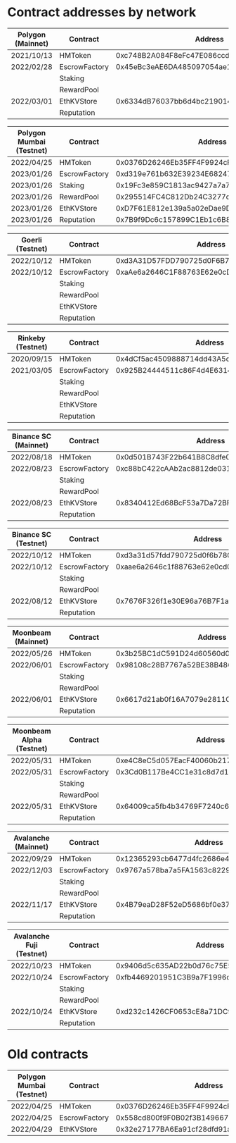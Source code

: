 # Contract addresses by network


| Polygon (Mainnet)        | Contract       | Address                                    | Proxy                                      |
|--------------------------|----------------|--------------------------------------------|--------------------------------------------|
|2021/10/13                | HMToken        | 0xc748B2A084F8eFc47E086ccdDD9b7e67aEb571BF | N/A                                        |
|2022/02/28                | EscrowFactory  | 0x45eBc3eAE6DA485097054ae10BA1A0f8e8c7f794 |                                            |
|                          | Staking        |                                            |                                            |
|                          | RewardPool     |                                            |                                            |
|2022/03/01                | EthKVStore     | 0x6334dB76037bb6d4bc21901433E870b22ACa1F9a | N/A                                        |
|                          | Reputation     |                                            |                                            |

| Polygon Mumbai (Testnet) | Contract       | Address                                    | Proxy                                      |
|--------------------------|----------------|--------------------------------------------|--------------------------------------------|
|2022/04/25                | HMToken        | 0x0376D26246Eb35FF4F9924cF13E6C05fd0bD7Fb4 | N/A                                        |
|2023/01/26                | EscrowFactory  | 0xd319e761b632E39234E68247D307818a20158890 | 0xA8D927C4DA17A6b71675d2D49dFda4E9eBE58f2d |
|2023/01/26                | Staking        | 0x19Fc3e859C1813ac9427a7a78BeB9ae102CE96d3 | 0x7Fd3dF914E7b6Bd96B4c744Df32183b51368Bfac |
|2023/01/26                | RewardPool     | 0x295514FC4C812Db24C3277d6D3175956AdEA273C | 0xf0145eD99AC3c4f877aDa7dA4D1E059ec9116BAE |
|2023/01/26                | EthKVStore     | 0xD7F61E812e139a5a02eDae9Dfec146E1b8eA3807 | N/A                                        |
|2023/01/26                | Reputation     | 0x7B9f9Dc6c157899C1Eb1c6B86f94855cC2F537dF | 0xC522463d36f76b881bE66484e3068F11e7038Ace |

| Goerli (Testnet)         | Contract       | Address                                    | Proxy                                      |
|--------------------------|----------------|--------------------------------------------|--------------------------------------------|
|2022/10/12                | HMToken        | 0xd3A31D57FDD790725d0F6B78095F62E8CD4ab317 | N/A                                        |
|2022/10/12                | EscrowFactory  | 0xaAe6a2646C1F88763E62e0cD08aD050Ea66AC46F |                                            |
|                          | Staking        |                                            |                                            |
|                          | RewardPool     |                                            |                                            |
|                          | EthKVStore     |                                            | N/A                                        |
|                          | Reputation     |                                            |                                            |

| Rinkeby (Testnet)        | Contract       | Address                                    | Proxy                                      |
|--------------------------|----------------|--------------------------------------------|--------------------------------------------|
|2020/09/15                | HMToken        | 0x4dCf5ac4509888714dd43A5cCc46d7ab389D9c23 | N/A                                        |
|2021/03/05                | EscrowFactory  | 0x925B24444511c86F4d4E63141D8Be0A025E2dca4 |                                            |
|                          | Staking        |                                            |                                            |
|                          | RewardPool     |                                            |                                            |
|                          | EthKVStore     |                                            | N/A                                        |
|                          | Reputation     |                                            |                                            |

| Binance SC (Mainnet)     | Contract       | Address                                    | Proxy                                      |
|--------------------------|----------------|--------------------------------------------|--------------------------------------------|
|2022/08/18                | HMToken        | 0x0d501B743F22b641B8C8dfe00F1AAb881D57DDC7 | N/A                                        |
|2022/08/23                | EscrowFactory  | 0xc88bC422cAAb2ac8812de03176402dbcA09533f4 |                                            |
|                          | Staking        |                                            |                                            |
|                          | RewardPool     |                                            |                                            |
|2022/08/23                | EthKVStore     | 0x8340412Ed68BcF53a7Da72BFFc1E2E74CfdE74D0 | N/A                                        |
|                          | Reputation     |                                            |                                            |

| Binance SC (Testnet)     | Contract       | Address                                    | Proxy                                      |
|--------------------------|----------------|--------------------------------------------|--------------------------------------------|
|2022/10/12                | HMToken        | 0xd3a31d57fdd790725d0f6b78095f62e8cd4ab317 | N/A                                        |
|2022/10/12                | EscrowFactory  | 0xaae6a2646c1f88763e62e0cd08ad050ea66ac46f |                                            |
|                          | Staking        |                                            |                                            |
|                          | RewardPool     |                                            |                                            |
|2022/08/12                | EthKVStore     | 0x7676F326f1e30E96a76B7F1a860d56A9ac988a7d | N/A                                        |
|                          | Reputation     |                                            |                                            |

| Moonbeam (Mainnet)       | Contract       | Address                                    | Proxy                                      |
|--------------------------|----------------|--------------------------------------------|--------------------------------------------|
|2022/05/26                | HMToken        | 0x3b25BC1dC591D24d60560d0135D6750A561D4764 | N/A                                        |
|2022/06/01                | EscrowFactory  | 0x98108c28B7767a52BE38B4860832dd4e11A7ecad |                                            |
|                          | Staking        |                                            |                                            |
|                          | RewardPool     |                                            |                                            |
|2022/06/01                | EthKVStore     | 0x6617d21ab0f16A7079e2811Cf9306CAe7018bDd9 | N/A                                        |
|                          | Reputation     |                                            |                                            |

| Moonbeam Alpha (Testnet) | Contract       | Address                                    | Proxy                                      |
|--------------------------|----------------|--------------------------------------------|--------------------------------------------|
|2022/05/31                | HMToken        | 0xe4C8eC5d057EacF40060b2174627a4941a5c8127 | N/A                                        |
|2022/05/31                | EscrowFactory  | 0x3Cd0B117Be4CC1e31c8d7d1eD8b32208a2820902 |                                            |
|                          | Staking        |                                            |                                            |
|                          | RewardPool     |                                            |                                            |
|2022/05/31                | EthKVStore     | 0x64009ca5fb4b34769F7240c6073FEc34bf5b64E3 | N/A                                        |
|                          | Reputation     |                                            |                                            |

| Avalanche (Mainnet)      | Contract       | Address                                    | Proxy                                      |
|--------------------------|----------------|--------------------------------------------|--------------------------------------------|
|2022/09/29                | HMToken        | 0x12365293cb6477d4fc2686e46bb97e3fb64f1550 | N/A                                        |
|2022/12/03                | EscrowFactory  | 0x9767a578ba7a5FA1563c8229943cB01cd8446BB4 |                                            |
|                          | Staking        |                                            |                                            |
|                          | RewardPool     |                                            |                                            |
|2022/11/17                | EthKVStore     | 0x4B79eaD28F52eD5686bf0e379717e85fc7aD10Df | N/A                                        |
|                          | Reputation     |                                            |                                            |

| Avalanche Fuji (Testnet) | Contract       | Address                                    | Proxy                                      |
|--------------------------|----------------|--------------------------------------------|--------------------------------------------|
|2022/10/23                | HMToken        | 0x9406d5c635AD22b0d76c75E52De57A2177919ca3 | N/A                                        |
|2022/10/24                | EscrowFactory  | 0xfb4469201951C3B9a7F1996c477cb7BDBEcE0A88 |                                            |
|                          | Staking        |                                            |                                            |
|                          | RewardPool     |                                            |                                            |
|2022/10/24                | EthKVStore     | 0xd232c1426CF0653cE8a71DC98bCfDf10c471c114 | N/A                                        |
|                          | Reputation     |                                            |                                            |




# Old contracts


| Polygon Mumbai (Testnet) | Contract       | Address                                    | Proxy                                      |
|--------------------------|----------------|--------------------------------------------|--------------------------------------------|
|2022/04/25                | HMToken        | 0x0376D26246Eb35FF4F9924cF13E6C05fd0bD7Fb4 | N/A                                        |
|2022/04/25                | EscrowFactory  | 0x558cd800f9F0B02f3B149667bDe003284c867E94 |                                            |
|2022/04/29                | EthKVStore     | 0x32e27177BA6Ea91cf28dfd91a0Da9822A4b74EcF | N/A                                        |
